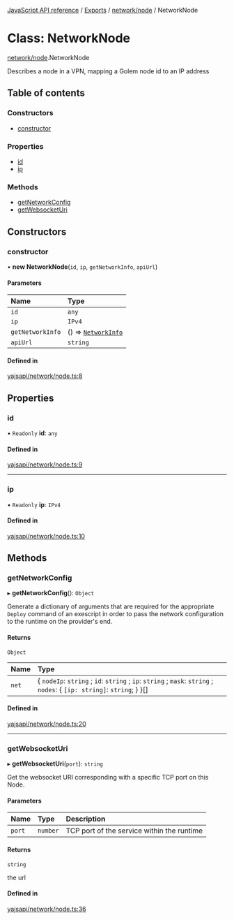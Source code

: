 [JavaScript API reference](../README) / [Exports](../modules) / [network/node](../modules/network_node) / NetworkNode

# Class: NetworkNode

[network/node](../modules/network_node).NetworkNode

Describes a node in a VPN, mapping a Golem node id to an IP address

## Table of contents

### Constructors

- [constructor](network_node.NetworkNode#constructor)

### Properties

- [id](network_node.NetworkNode#id)
- [ip](network_node.NetworkNode#ip)

### Methods

- [getNetworkConfig](network_node.NetworkNode#getnetworkconfig)
- [getWebsocketUri](network_node.NetworkNode#getwebsocketuri)

## Constructors

### constructor

• **new NetworkNode**(`id`, `ip`, `getNetworkInfo`, `apiUrl`)

#### Parameters

| Name | Type |
| :------ | :------ |
| `id` | `any` |
| `ip` | `IPv4` |
| `getNetworkInfo` | () => [`NetworkInfo`](../interfaces/network_network.NetworkInfo) |
| `apiUrl` | `string` |

#### Defined in

[yajsapi/network/node.ts:8](https://github.com/golemfactory/yajsapi/blob/d7422f1/yajsapi/network/node.ts#L8)

## Properties

### id

• `Readonly` **id**: `any`

#### Defined in

[yajsapi/network/node.ts:9](https://github.com/golemfactory/yajsapi/blob/d7422f1/yajsapi/network/node.ts#L9)

___

### ip

• `Readonly` **ip**: `IPv4`

#### Defined in

[yajsapi/network/node.ts:10](https://github.com/golemfactory/yajsapi/blob/d7422f1/yajsapi/network/node.ts#L10)

## Methods

### getNetworkConfig

▸ **getNetworkConfig**(): `Object`

Generate a dictionary of arguments that are required for the appropriate
`Deploy` command of an exescript in order to pass the network configuration to the runtime
on the provider's end.

#### Returns

`Object`

| Name | Type |
| :------ | :------ |
| `net` | { `nodeIp`: `string` ; `id`: `string` ; `ip`: `string` ; `mask`: `string` ; `nodes`: { `[ip: string]`: `string`;  }  }[] |

#### Defined in

[yajsapi/network/node.ts:20](https://github.com/golemfactory/yajsapi/blob/d7422f1/yajsapi/network/node.ts#L20)

___

### getWebsocketUri

▸ **getWebsocketUri**(`port`): `string`

Get the websocket URI corresponding with a specific TCP port on this Node.

#### Parameters

| Name | Type | Description |
| :------ | :------ | :------ |
| `port` | `number` | TCP port of the service within the runtime |

#### Returns

`string`

the url

#### Defined in

[yajsapi/network/node.ts:36](https://github.com/golemfactory/yajsapi/blob/d7422f1/yajsapi/network/node.ts#L36)
